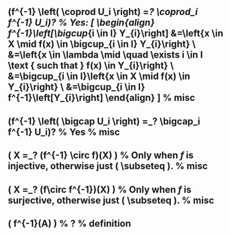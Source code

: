 
\(f^{-1} \left( \coprod U_i \right) =_? \coprod_i f^{-1} U_i\)?
%
Yes:
\[
\begin{align}
f^{-1}\left[\bigcup_{i \in I} Y_{i}\right] &=\left\{x \in X \mid f(x) \in \bigcup_{i \in I} Y_{i}\right\} \\
&=\left\{x \in \lambda \mid \quad \exists i \in I \text { such that } f(x) \in Y_{i}\right\} \\
&=\bigcup_{i \in I}\left\{x \in X \mid f(x) \in Y_{i}\right\} \\
&=\bigcup_{i \in I} f^{-1}\left[Y_{i}\right]
\end{align}
\]
%
misc
---

\(f^{-1} \left( \bigcap U_i \right) =_? \bigcap_i f^{-1} U_i\)?
%
Yes
%
misc
---


\( X =_? (f^{-1} \circ f)(X) \)
%
Only when $f$ is injective, otherwise just \( \subseteq \).
%
misc
---

\( X =_? (f\circ f^{-1})(X) \)
%
Only when $f$ is surjective, otherwise just \( \subseteq \).
%
misc
---

\( f^{-1}(A)  \)
%
?
%
definition
---

